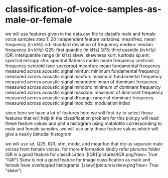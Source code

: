 # classification-of-voice-samples-as-male-or-female
we will use features given in the data.csv file to classify male and female voice samples
step 1:
   20 independent feature variables:
      meanfreq: mean frequency (in kHz)
      sd: standard deviation of frequency
      median: median frequency (in kHz)
      Q25: first quantile (in kHz)
      Q75: third quantile (in kHz)
      IQR: interquantile range (in kHz)
      skew: skewness 
      kurt: kurtosis 
      sp.ent: spectral entropy
      sfm: spectral flatness
      mode: mode frequency
      centroid: frequency centroid (see specprop)
      meanfun: mean fundamental frequency measured across acoustic signal
      minfun: minimum fundamental frequency measured across acoustic signal
      maxfun: maximum fundamental frequency measured across acoustic signal
      meandom: mean of dominant frequency measured across acoustic signal
      mindom: minimum of dominant frequency measured across acoustic signal
      maxdom: maximum of dominant frequency measured across acoustic signal
      dfrange: range of dominant frequency measured across acoustic signal
      modindx: modulation index

  since here we have a lot of features here we will first try to select those features that will help in the classification problem 
  for this plot.py will read these feature values  and plot a histogram using matplotlib corresponding to male and female samples.
  we will use only those feature values which will give a nearly bimodal histogram
    
  we will use sd, Q25, IQR, sfm, mode, and meanfun that elp us separate male voices from female voices.
  for more information kindly refer pictures folder 
   IQR is a good feature for classification
    ![IQR](pictures/IQR.png?raw= True "IQR")
   Skew is not a good feature for image classification as male and female have overlapped histograms
    ![skew](pictures/skew.png?raw= True "skew")
